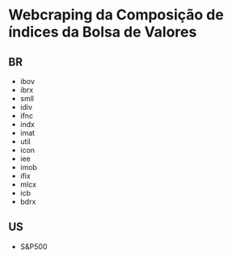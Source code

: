 # Webcraping da Composição de índices da Bolsa de Valores

## BR
- ibov
- ibrx
- smll
- idiv
- ifnc
- indx
- imat
- util
- icon
- iee
- imob
- ifix
- mlcx
- icb
- bdrx

## US
- S&P500